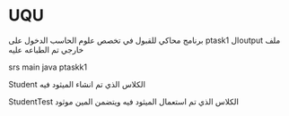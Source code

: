 # UQU
برنامج محاكي للقبول في تخصص علوم الحاسب
الدخول على ptask1
الoutput ملف خارجي تم الطباعه عليه


srs
main
java
ptaskk1


Student الكلاس الذي تم انشاء الميثود فيه

StudentTest الكلاس الذي تم استعمال الميثود فيه ويتضمن المين موثود
